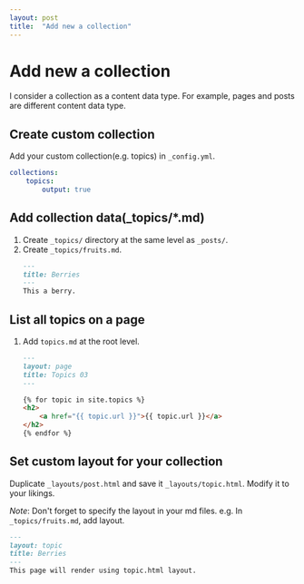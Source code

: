 ```yaml
---
layout: post
title:  "Add new a collection"
---
```


# Add new a collection
I consider a collection as a content data type. For example, pages and posts are different content data type.

## Create custom collection
Add your custom collection(e.g. topics) in `_config.yml`.

```yml
collections:
    topics:
        output: true
```

## Add collection data(_topics/*.md)

1. Create `_topics/` directory at the same level as `_posts/`.
1. Create `_topics/fruits.md`.
    ```md
    ---
    title: Berries
    ---
    This a berry.
    ```

## List all topics on a page
1. Add `topics.md` at the root level.
    ```md
    ---
    layout: page
    title: Topics 03
    ---

    {% for topic in site.topics %}
    <h2>
        <a href="{{ topic.url }}">{{ topic.url }}</a>
    </h2>
    {% endfor %}
    ```

## Set custom layout for your collection
Duplicate `_layouts/post.html` and save it `_layouts/topic.html`.
Modify it to your likings.

*Note*: Don't forget to specify the layout in your md files.
e.g. In `_topics/fruits.md`, add layout.

```md
---
layout: topic
title: Berries
---
This page will render using topic.html layout.
```